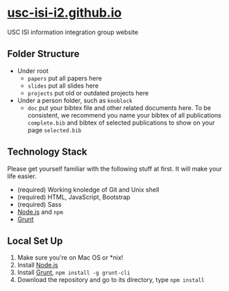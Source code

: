 # [usc-isi-i2.github.io](http://usc-isi-i2.github.io)
USC ISI information integration group website

## Folder Structure
- Under root
  - `papers` put all papers here
  - `slides` put all slides here
  - `projects` put old or outdated projects here
- Under a person folder, such as `knoblock`
  - `doc` put your bibtex file and other related documents here. To be consistent, we recommend you name your bibtex of all publications `complete.bib` and bibtex of selected publications to show on your page `selected.bib`

## Technology Stack
Please get yourself familiar with the following stuff at first. It will make your life easier.
- (required) Working knoledge of Git and Unix shell
- (required) HTML, JavaScript, Bootstrap
- (required) Sass
- [Node.js](http://nodejs.org/) and `npm`
- [Grunt](http://gruntjs.com/)

## Local Set Up
1. Make sure you're on Mac OS or *nix!
2. Install [Node.js](http://nodejs.org/)
3. Install [Grunt](http://gruntjs.com/), `npm install -g grunt-cli`
4. Download the repository and go to its directory, type `npm install`
